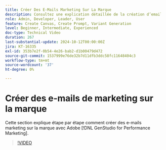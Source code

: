 ```yaml
---
title: Créer Des E-Mails Marketing Sur La Marque
description: Consultez une explication détaillée de la création d’emails marketing sur la marque avec Adobe [!DNL GenStudio for Performance Marketing].
role: Admin, Developer, Leader, User
feature: Create Canvas, Create Prompt, Variant Generation
level: Beginner, Intermediate, Experienced
doc-type: Technical Video
duration: 267
last-substantial-update: 2024-10-12T00:00:00Z
jira: KT-16335
exl-id: 353b7e2f-0b54-4e26-bab2-d1b00479d472
source-git-commit: 1537999e76de32b7d11dfb3ddc58fc11648404c3
workflow-type: tm+mt
source-wordcount: '37'
ht-degree: 0%

---
```


# Créer des e-mails de marketing sur la marque

Cette section explique étape par étape comment créer des e-mails marketing sur la marque avec Adobe [!DNL GenStudio for Performance Marketing].

>[!VIDEO](https://video.tv.adobe.com/v/3435069/?learn=on&captions=fre_fr)
